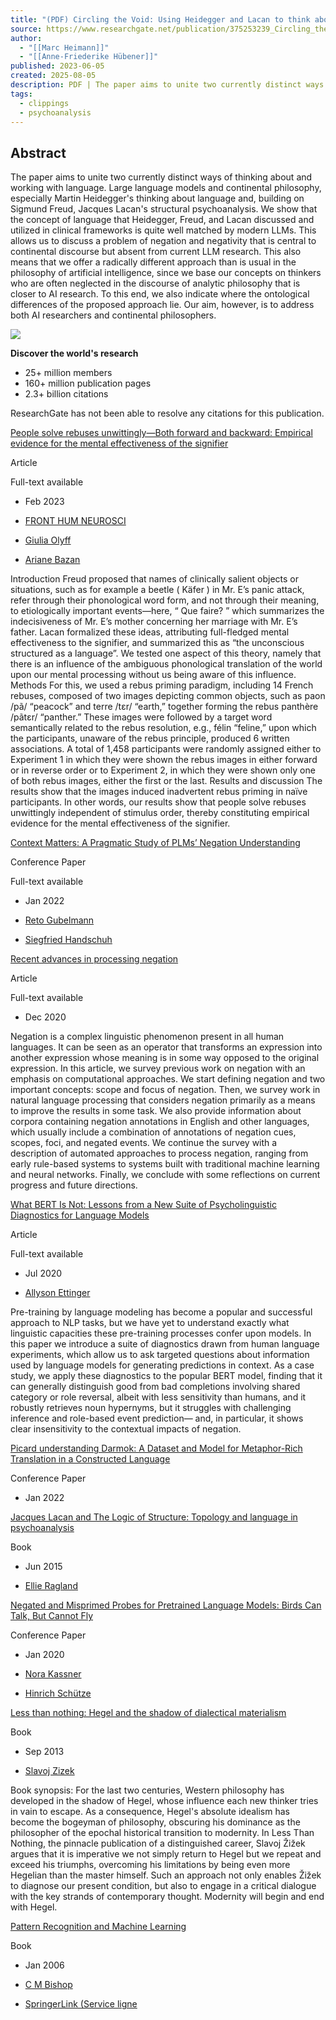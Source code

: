 ```yaml
---
title: "(PDF) Circling the Void: Using Heidegger and Lacan to think about Large Language Models"
source: https://www.researchgate.net/publication/375253239_Circling_the_Void_Using_Heidegger_and_Lacan_to_think_about_Large_Language_Models
author:
  - "[[Marc Heimann]]"
  - "[[Anne-Friederike Hübener]]"
published: 2023-06-05
created: 2025-08-05
description: PDF | The paper aims to unite two currently distinct ways of thinking about and working with language. Large language models and continental philosophy,... | Find, read and cite all the research you need on ResearchGate
tags:
  - clippings
  - psychoanalysis
---
```


## Abstract

The paper aims to unite two currently distinct ways of thinking about and working with language. Large language models and continental philosophy, especially Martin Heidegger's thinking about language and, building on Sigmund Freud, Jacques Lacan's structural psychoanalysis. We show that the concept of language that Heidegger, Freud, and Lacan discussed and utilized in clinical frameworks is quite well matched by modern LLMs. This allows us to discuss a problem of negation and negativity that is central to continental discourse but absent from current LLM research. This also means that we offer a radically different approach than is usual in the philosophy of artificial intelligence, since we base our concepts on thinkers who are often neglected in the discourse of analytic philosophy that is closer to AI research. To this end, we also indicate where the ontological differences of the proposed approach lie. Our aim, however, is to address both AI researchers and continental philosophers.

![](https://www.researchgate.net/publication/images/icons/svgicons/researchgate-logo-white.svg)

**Discover the world's research**

- 25+ million members
- 160+ million publication pages
- 2.3+ billion citations

ResearchGate has not been able to resolve any citations for this publication.

[People solve rebuses unwittingly—Both forward and backward: Empirical evidence for the mental effectiveness of the signifier](https://www.researchgate.net/publication/publication/368452442_People_solve_rebuses_unwittingly-Both_forward_and_backward_Empirical_evidence_for_the_mental_effectiveness_of_the_signifier)

Article

Full-text available

- Feb 2023
- [FRONT HUM NEUROSCI](https://www.researchgate.net/publication/journal/Frontiers-in-Human-Neuroscience-1662-5161)

- [Giulia Olyff](https://www.researchgate.net/profile/Giulia-Olyff)
- [Ariane Bazan](https://www.researchgate.net/profile/Ariane-Bazan)

Introduction Freud proposed that names of clinically salient objects or situations, such as for example a beetle ( Käfer ) in Mr. E’s panic attack, refer through their phonological word form, and not through their meaning, to etiologically important events—here, “ Que faire? ” which summarizes the indecisiveness of Mr. E’s mother concerning her marriage with Mr. E’s father. Lacan formalized these ideas, attributing full-fledged mental effectiveness to the signifier, and summarized this as “the unconscious structured as a language”. We tested one aspect of this theory, namely that there is an influence of the ambiguous phonological translation of the world upon our mental processing without us being aware of this influence. Methods For this, we used a rebus priming paradigm, including 14 French rebuses, composed of two images depicting common objects, such as paon /pã/ “peacock” and terre /tεr/ “earth,” together forming the rebus panthère /pãtεr/ “panther.” These images were followed by a target word semantically related to the rebus resolution, e.g., félin “feline,” upon which the participants, unaware of the rebus principle, produced 6 written associations. A total of 1,458 participants were randomly assigned either to Experiment 1 in which they were shown the rebus images in either forward or in reverse order or to Experiment 2, in which they were shown only one of both rebus images, either the first or the last. Results and discussion The results show that the images induced inadvertent rebus priming in naïve participants. In other words, our results show that people solve rebuses unwittingly independent of stimulus order, thereby constituting empirical evidence for the mental effectiveness of the signifier.

[Context Matters: A Pragmatic Study of PLMs’ Negation Understanding](https://www.researchgate.net/publication/publication/361058903_Context_Matters_A_Pragmatic_Study_of_PLMs'_Negation_Understanding)

Conference Paper

Full-text available

- Jan 2022

- [Reto Gubelmann](https://www.researchgate.net/profile/Reto-Gubelmann)
- [Siegfried Handschuh](https://www.researchgate.net/profile/Siegfried-Handschuh)

[Recent advances in processing negation](https://www.researchgate.net/publication/publication/347666238_Recent_advances_in_processing_negation)

Article

Full-text available

- Dec 2020

Negation is a complex linguistic phenomenon present in all human languages. It can be seen as an operator that transforms an expression into another expression whose meaning is in some way opposed to the original expression. In this article, we survey previous work on negation with an emphasis on computational approaches. We start defining negation and two important concepts: scope and focus of negation. Then, we survey work in natural language processing that considers negation primarily as a means to improve the results in some task. We also provide information about corpora containing negation annotations in English and other languages, which usually include a combination of annotations of negation cues, scopes, foci, and negated events. We continue the survey with a description of automated approaches to process negation, ranging from early rule-based systems to systems built with traditional machine learning and neural networks. Finally, we conclude with some reflections on current progress and future directions.

[What BERT Is Not: Lessons from a New Suite of Psycholinguistic Diagnostics for Language Models](https://www.researchgate.net/publication/publication/338960358_What_BERT_Is_Not_Lessons_from_a_New_Suite_of_Psycholinguistic_Diagnostics_for_Language_Models)

Article

Full-text available

- Jul 2020

- [Allyson Ettinger](https://www.researchgate.net/profile/Allyson-Ettinger)

Pre-training by language modeling has become a popular and successful approach to NLP tasks, but we have yet to understand exactly what linguistic capacities these pre-training processes confer upon models. In this paper we introduce a suite of diagnostics drawn from human language experiments, which allow us to ask targeted questions about information used by language models for generating predictions in context. As a case study, we apply these diagnostics to the popular BERT model, finding that it can generally distinguish good from bad completions involving shared category or role reversal, albeit with less sensitivity than humans, and it robustly retrieves noun hypernyms, but it struggles with challenging inference and role-based event prediction— and, in particular, it shows clear insensitivity to the contextual impacts of negation.

[Picard understanding Darmok: A Dataset and Model for Metaphor-Rich Translation in a Constructed Language](https://www.researchgate.net/publication/publication/372921067_Picard_understanding_Darmok_A_Dataset_and_Model_for_Metaphor-Rich_Translation_in_a_Constructed_Language)

Conference Paper

- Jan 2022

[Jacques Lacan and The Logic of Structure: Topology and language in psychoanalysis](https://www.researchgate.net/publication/publication/348860816_Jacques_Lacan_and_The_Logic_of_Structure_Topology_and_language_in_psychoanalysis)

Book

- Jun 2015

- [Ellie Ragland](https://www.researchgate.net/profile/Ellie-Ragland)

[Negated and Misprimed Probes for Pretrained Language Models: Birds Can Talk, But Cannot Fly](https://www.researchgate.net/publication/publication/343302662_Negated_and_Misprimed_Probes_for_Pretrained_Language_Models_Birds_Can_Talk_But_Cannot_Fly)

Conference Paper

- Jan 2020

- [Nora Kassner](https://www.researchgate.net/profile/Nora-Kassner)
- [Hinrich Schütze](https://www.researchgate.net/scientific-contributions/Hinrich-Schuetze-70664543)

[Less than nothing: Hegel and the shadow of dialectical materialism](https://www.researchgate.net/publication/publication/291930228_Less_than_nothing_Hegel_and_the_shadow_of_dialectical_materialism)

Book

- Sep 2013

- [Slavoj Zizek](https://www.researchgate.net/scientific-contributions/Slavoj-Zizek-2095889324)

Book synopsis: For the last two centuries, Western philosophy has developed in the shadow of Hegel, whose influence each new thinker tries in vain to escape. As a consequence, Hegel's absolute idealism has become the bogeyman of philosophy, obscuring his dominance as the philosopher of the epochal historical transition to modernity. In Less Than Nothing, the pinnacle publication of a distinguished career, Slavoj Žižek argues that it is imperative we not simply return to Hegel but we repeat and exceed his triumphs, overcoming his limitations by being even more Hegelian than the master himself. Such an approach not only enables Žižek to diagnose our present condition, but also to engage in a critical dialogue with the key strands of contemporary thought. Modernity will begin and end with Hegel.

[Pattern Recognition and Machine Learning](https://www.researchgate.net/publication/publication/280940018_Pattern_Recognition_and_Machine_Learning)

Book

- Jan 2006

- [C M Bishop](https://www.researchgate.net/scientific-contributions/C-M-Bishop-2079463510)
- [SpringerLink (Service ligne](https://www.researchgate.net/scientific-contributions/SpringerLink-Service-ligne-74801346)